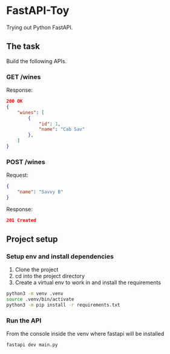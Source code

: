 # FastAPI-Toy
Trying out Python FastAPI.

## The task
Build the following APIs.

### GET /wines
Response:
```json
200 OK
{
    "wines": [
        {
            "id": 1,
            "name": "Cab Sav"
        },
    ]
}
```

### POST /wines

Request:
```json
{
    "name": "Savvy B"
}
```

Response:
```json
201 Created
```

## Project setup
### Setup env and install dependencies
1. Clone the project
2. cd into the project directory
3. Create a virtual env to work in and install the requirements

```bash
python3 -m venv .venv
source .venv/bin/activate
python3 -m pip install -r requirements.txt
```

### Run the API
From the console inside the venv where fastapi will be installed
```bash
fastapi dev main.py
```